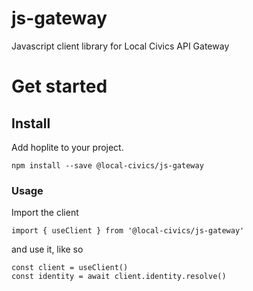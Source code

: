 # js-gateway

Javascript client library for Local Civics API Gateway

# Get started

## Install

Add hoplite to your project.

`npm install --save @local-civics/js-gateway`

### **Usage**

Import the client

`import { useClient } from '@local-civics/js-gateway'`

and use it, like so

```
const client = useClient()
const identity = await client.identity.resolve()
```
